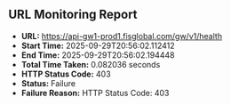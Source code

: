 ## URL Monitoring Report

- **URL:** https://api-gw1-prod1.fisglobal.com/gw/v1/health
- **Start Time:** 2025-09-29T20:56:02.112412
- **End Time:** 2025-09-29T20:56:02.194448
- **Total Time Taken:** 0.082036 seconds
- **HTTP Status Code:** 403
- **Status:** Failure
- **Failure Reason:** HTTP Status Code: 403
